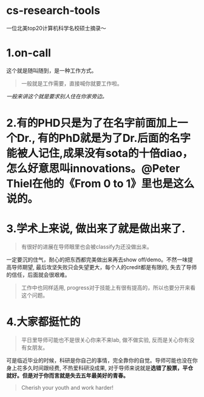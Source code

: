 # cs-research-tools
一位北美top20计算机科学名校硕士摘录～

# 1.on-call
这个就是随叫随到，是一种工作方式。
>一般就是工作需要，直接喊你就要工作啦。

*一般来讲这个就是要求别人住在你家旁边。*

# 2.有的PHD只是为了在名字前面加上一个Dr., 有的PhD就是为了Dr.后面的名字能被人记住,成果没有sota的十倍diao，怎么好意思叫innovations。@Peter Thiel在他的《From 0 to 1》里也是这么说的。

# 3.学术上来说, 做出来了就是做出来了.
>有很好的进展在导师眼里也会被classify为还没做出来。

一定要沉的住气，耐心的把东西都完美做出来再去show off/demo。不然一味提高导师期望, 最后攻坚失败只会失望更大，每个人的credit都是有限的, 失去了导师的信任，后面就会很艰难。

>工作中也同样适用, progress对于技能上有很有提高的，所以也要分开来看这个问题。

# 4.大家都挺忙的
>平日里导师可能也不是很关心你来不来lab, 做不做实验, 反而是关心你有没有女朋友。

可是临近毕业的时候，科研是你自己的事情，完全靠你的自觉。导师可能也没在你身上花多久时间跟经费, 不热爱科研没成果, 对于导师来说就是**选错了股票，平仓就好。但是对于你而言就是失去五年最美好的青春。**

>Cherish your youth and work harder!

